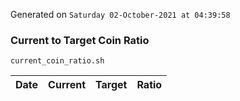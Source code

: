 Generated on `Saturday 02-October-2021 at 04:39:58`

### Current to Target Coin Ratio
`current_coin_ratio.sh`

Date|Current|Target|Ratio
---|---|---|---
